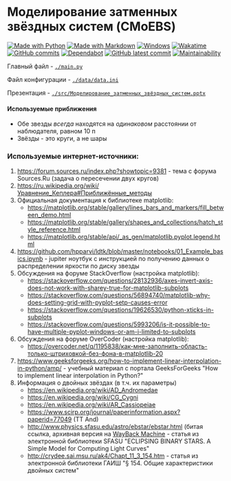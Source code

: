 # Моделирование затменных звёздных систем (CMoEBS)

[![Made with Python](https://img.shields.io/badge/Made%20with-Python-1f425f.svg)](https://www.python.org/)
[![Made with Markdown](https://img.shields.io/badge/Made%20with-Markdown-1f425f.svg)](http://commonmark.org)
[![Windows](https://svgshare.com/i/ZhY.svg)](https://svgshare.com/i/ZhY.svg)
[![Wakatime](https://wakatime.com/badge/user/ede740b4-c066-46b1-94e3-8631a44edbbc/project/68c47a79-df9e-405c-aacb-26f8a66702d4.svg)](https://wakatime.com/@matveypol003)
[![GitHub commits](https://flat.badgen.net/github/commits/PM-95025/scientificProject)](https://GitHub.com/PM-95025/scientificProject/commit/)
[![Dependabot](https://flat.badgen.net/github/dependabot/PM-95025/scientificProject)](https://github.com/PM-95025/scientificProject/network/updates)
[![GitHub latest commit](https://flat.badgen.net/github/last-commit/PM-95025/scientificProject)](https://github.com/PM-95025/scientificProject/commits)
[![Maintainability](https://api.codeclimate.com/v1/badges/c366428254a5bf01ae87/maintainability)](https://codeclimate.com/github/PM-95025/scientificProject/maintainability)

Главный файл - [`./main.py`](./main.py)

Файл конфигурации - [`./data/data.ini`](./data/data.ini)

Презентация - [`./src/Моделирование_затменных_звёздных_систем.pptx`](./src/Презентация.pptx)

#### Используемые приближения
- Обе звезды _всегда_ находятся на _одинаковом_ расстоянии от наблюдателя, равном 10 п
- Звёзды - это круги, а не шары

### Используемые интернет-источники:
1. https://forum.sources.ru/index.php?showtopic=9381 - тема с форума Sources.Ru (задача о пересечении двух кругов)
2. https://ru.wikipedia.org/wiki/Уравнение_Кеплера#Приближённые_методы
3. Официальная документация к библиотеке matplotlib:
	- https://matplotlib.org/stable/gallery/lines_bars_and_markers/fill_between_demo.html
	- https://matplotlib.org/stable/gallery/shapes_and_collections/hatch_style_reference.html
	- https://matplotlib.org/stable/api/_as_gen/matplotlib.pyplot.legend.html
4. https://github.com/hpparvi/ldtk/blob/master/notebooks/01_Example_basics.ipynb - jupiter ноутбук с инструкцией по получению данных о распределении яркости по диску звезды
4. Обсуждения на форуме StackOverflow (настройка matplotlib):
	- https://stackoverflow.com/questions/28132936/axes-invert-axis-does-not-work-with-sharey-true-for-matplotlib-subplots
	- https://stackoverflow.com/questions/56894740/matplotlib-why-does-setting-grid-with-pyplot-setp-causes-error
	- https://stackoverflow.com/questions/19626530/python-xticks-in-subplots
	- https://stackoverflow.com/questions/5993206/is-it-possible-to-have-multiple-pyplot-windows-or-am-i-limited-to-subplots
5. Обсуждения на форуме OverCoder (настройка matplotlib):
	- https://overcoder.net/q/1195838/как-мне-заполнить-область-только-штриховкой-без-фона-в-matplotlib-20
6. https://www.geeksforgeeks.org/how-to-implement-linear-interpolation-in-python/amp/ - учебный материал с портала GeeksForGeeks "How to implement linear interpolation in Python?"
7. Информация о двойных звёздах (в т.ч. их параметры)
	- https://en.wikipedia.org/wiki/AD_Andromedae
	- https://en.wikipedia.org/wiki/CG_Cygni
    - https://en.wikipedia.org/wiki/AR_Cassiopeiae
	- https://www.scirp.org/journal/paperinformation.aspx?paperid=77049 (TT And)
	- http://www.physics.sfasu.edu/astro/ebstar/ebstar.html (битая ссылка, архивная версия на [WayBack Machine](https://web.archive.org/web/20220501021646/http://www.physics.sfasu.edu/astro/ebstar/ebstar.html) - статья из электронной библиотеки SFASU "ECLIPSING BINARY STARS. A Simple Model for Computing Light Curves"
	- http://crydee.sai.msu.ru/ak4/Chapt_11_3_154.htm - статья из электронной библиотеки ГАИШ "§ 154. Общие характеристики двойных систем"
